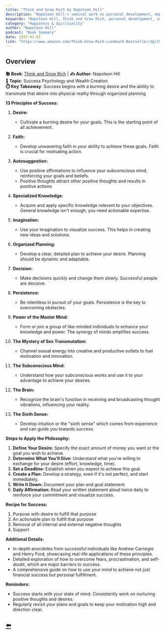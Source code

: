 ```yaml
---
title: "Think and Grow Rich by Napoleon Hill"
description: "Napoleon Hill's seminal work on personal development, emphasizing the psychological aspects of achieving success and financial wealth through mastering thoughts and actions."
keywords: "Napoleon Hill, Think and Grow Rich, personal development, success psychology, wealth mindset, achievement, self-improvement"
category: "Happiness & Spirituality"
author: "Napoleon Hill"
podcast: "Book Summary"
date: 1937-01-01
link: "https://www.amazon.com/Think-Grow-Rich-Landmark-Bestseller/dp/1585424331"
---
```


## Overview

**📚 Book**: [Think and Grow Rich](https://www.amazon.com/Think-Grow-Rich-Landmark-Bestseller/dp/1585424331) | **✍️ Author**: Napoleon Hill  
**🎯 Topic**: Success Psychology and Wealth Creation  
**⏱️ Key Takeaway**: Success begins with a burning desire and the ability to transmute that desire into physical reality through organized planning

**13 Principles of Success:**
1. **Desire:**
   - Cultivate a burning desire for your goals. This is the starting point of all achievement. 

2. **Faith:**
   - Develop unwavering faith in your ability to achieve these goals. Faith is crucial for motivating action.

3. **Autosuggestion:**
   - Use positive affirmations to influence your subconscious mind, reinforcing your goals and beliefs.
   - Positive thoughts attract other positive thoughts and results in positive actions

4. **Specialized Knowledge:**
   - Acquire and apply specific knowledge relevant to your objectives. General knowledge isn't enough; you need actionable expertise.

5. **Imagination:**
   - Use your imagination to visualize success. This helps in creating new ideas and solutions.

6. **Organized Planning:**
   - Develop a clear, detailed plan to achieve your desire. Planning should be dynamic and adaptable.

7. **Decision:**
   - Make decisions quickly and change them slowly. Successful people are decisive.

8. **Persistence:**
   - Be relentless in pursuit of your goals. Persistence is the key to overcoming obstacles.

9. **Power of the Master Mind:**
   - Form or join a group of like-minded individuals to enhance your knowledge and power. The synergy of minds amplifies success.

10. **The Mystery of Sex Transmutation:**
    - Channel sexual energy into creative and productive outlets to fuel motivation and innovation.

11. **The Subconscious Mind:**
    - Understand how your subconscious works and use it to your advantage to achieve your desires.

12. **The Brain:**
    - Recognize the brain's function in receiving and broadcasting thought vibrations, influencing your reality.

13. **The Sixth Sense:**
    - Develop intuition or the "sixth sense" which comes from experience and can guide you towards success.

**Steps to Apply the Philosophy:**
1. **Define Your Desire:** Specify the exact amount of money you want or the goal you wish to achieve.
2. **Determine What You'll Give:** Understand what you're willing to exchange for your desire (effort, knowledge, time).
3. **Set a Deadline:** Establish when you expect to achieve this goal.
4. **Create a Plan:** Develop a strategy, even if it's not perfect, and start immediately.
5. **Write It Down:** Document your plan and goal statement.
6. **Daily Affirmation:** Read your written statement aloud twice daily to reinforce your commitment and visualize success.

**Recipe for Success:**
1. Purpose with desire to fulfill that purpose
2. An actionable plan to fulfill that purpose
3. Removal of all internal and external negative thoughts
4. Support

**Additional Details:**
- In-depth anecdotes from successful individuals like Andrew Carnegie and Henry Ford, showcasing real-life applications of these principles.
- Detailed exploration of how to overcome fears, procrastination, and self-doubt, which are major barriers to success.
- A comprehensive guide on how to use your mind to achieve not just financial success but personal fulfillment.

**Reminders:**
- Success starts with your state of mind. Consistently work on nurturing positive thoughts and desires.
- Regularly revisit your plans and goals to keep your motivation high and direction clear.

## [⬅️](/)